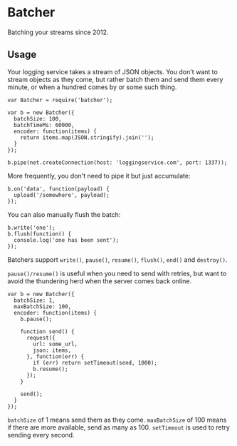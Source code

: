 # Batcher

Batching your streams since 2012.

## Usage

Your logging service takes a stream of JSON objects. You don't want to stream
objects as they come, but rather batch them and send them every minute, or when
a hundred comes by or some such thing.

    var Batcher = require('batcher');

    var b = new Batcher({
      batchSize: 100,
      batchTimeMs: 60000,
      encoder: function(items) {
        return items.map(JSON.stringify).join('');
      }
    });

    b.pipe(net.createConnection(host: 'loggingservice.com', port: 1337));

More frequently, you don't need to pipe it but just accumulate:

    b.on('data', function(payload) {
      upload('/somewhere', payload);
    });

You can also manually flush the batch:

    b.write('one');
    b.flush(function() {
      console.log('one has been sent');
    });

Batchers support `write()`, `pause()`, `resume()`, `flush()`, `end()` and
`destroy()`.

`pause()/resume()` is useful when you need to send with retries, but want to
avoid the thundering herd when the server comes back online.

    var b = new Batcher({
      batchSize: 1,
      maxBatchSize: 100,
      encoder: function(items) {
        b.pause();

        function send() {
          request({
            url: some_url,
            json: items,
          }, function(err) {
            if (err) return setTimeout(send, 1000);
            b.resume();
          });
        }

        send();
      }
    });

`batchSize` of 1 means send them as they come. `maxBatchSize` of 100 means if
there are more available, send as many as 100. `setTimeout` is used to retry
sending every second.
